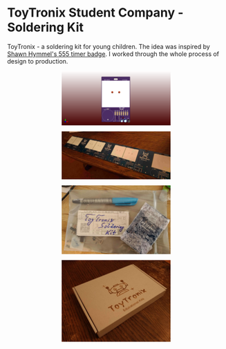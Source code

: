 # ToyTronix Student Company - Soldering Kit

ToyTronix - a soldering kit for young children. The idea was inspired by [Shawn Hymmel's 555 timer badge](https://twitter.com/oshpark/status/1000262755927064576). I worked through the whole process of design to production.

<img src="misc/rendering.png"
     style="display: block;
  margin-left: auto;
  margin-right: auto;
  width: 50%;"/>


<img src="misc/batch.jpg"
     style="display: block;
  margin-left: auto;
  margin-right: auto;
  width: 50%;"/>


<img src="misc/product.jpg"
     style="display: block;
  margin-left: auto;
  margin-right: auto;
  width: 50%;"/>


<img src="misc/enclosure.jpg"
     style="display: block;
  margin-left: auto;
  margin-right: auto;
  width: 50%;"/>
